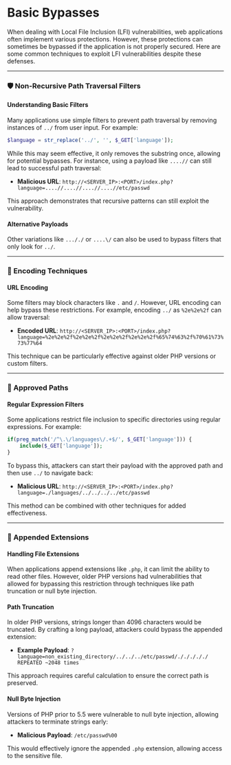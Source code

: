 # Basic Bypasses

When dealing with Local File Inclusion (LFI) vulnerabilities, web applications often implement various protections. However, these protections can sometimes be bypassed if the application is not properly secured. Here are some common techniques to exploit LFI vulnerabilities despite these defenses.

***

### 🛡️ Non-Recursive Path Traversal Filters

#### Understanding Basic Filters

Many applications use simple filters to prevent path traversal by removing instances of `../` from user input. For example:

```php
$language = str_replace('../', '', $_GET['language']);
```

While this may seem effective, it only removes the substring once, allowing for potential bypasses. For instance, using a payload like `....//` can still lead to successful path traversal:

* **Malicious URL**: `http://<SERVER_IP>:<PORT>/index.php?language=....//....//....//....//etc/passwd`

This approach demonstrates that recursive patterns can still exploit the vulnerability.

#### Alternative Payloads

Other variations like `..././` or `....\/` can also be used to bypass filters that only look for `../`.

***

### 🔄 Encoding Techniques

#### URL Encoding

Some filters may block characters like `.` and `/`. However, URL encoding can help bypass these restrictions. For example, encoding `../` as `%2e%2e%2f` can allow traversal:

* **Encoded URL**: `http://<SERVER_IP>:<PORT>/index.php?language=%2e%2e%2f%2e%2e%2f%2e%2e%2f%2e%2e%2f%65%74%63%2f%70%61%73%73%77%64`

This technique can be particularly effective against older PHP versions or custom filters.

***

### 📂 Approved Paths

#### Regular Expression Filters

Some applications restrict file inclusion to specific directories using regular expressions. For example:

```php
if(preg_match('/^\.\/languages\/.+$/', $_GET['language'])) {
    include($_GET['language']);
}
```

To bypass this, attackers can start their payload with the approved path and then use `../` to navigate back:

* **Malicious URL**: `http://<SERVER_IP>:<PORT>/index.php?language=./languages/../../../../etc/passwd`

This method can be combined with other techniques for added effectiveness.

***

### 📜 Appended Extensions

#### Handling File Extensions

When applications append extensions like `.php`, it can limit the ability to read other files. However, older PHP versions had vulnerabilities that allowed for bypassing this restriction through techniques like path truncation or null byte injection.

#### Path Truncation

In older PHP versions, strings longer than 4096 characters would be truncated. By crafting a long payload, attackers could bypass the appended extension:

* **Example Payload**: `?language=non_existing_directory/../../../etc/passwd/./././././ REPEATED ~2048 times`

This approach requires careful calculation to ensure the correct path is preserved.

#### Null Byte Injection

Versions of PHP prior to 5.5 were vulnerable to null byte injection, allowing attackers to terminate strings early:

* **Malicious Payload**: `/etc/passwd%00`

This would effectively ignore the appended `.php` extension, allowing access to the sensitive file.
